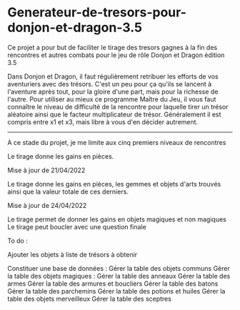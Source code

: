 # Generateur-de-tresors-pour-donjon-et-dragon-3.5

Ce projet a pour but de faciliter le tirage des tresors gagnes à la fin des rencontres et autres combats pour le jeu de rôle Donjon et Dragon édition 3.5

Dans Donjon et Dragon, il faut régulièrement retribuer les efforts de vos aventuriers avec des trésors. C'est un peu pour ça qu'ils se lancent à l'aventure après tout, pour la gloire d'une part, mais pour la richesse de l'autre. Pour utiliser au mieux ce programme Maître du Jeu, il vous faut connaître le niveau de difficulté de la rencontre pour laquelle tirer un trésor aléatoire ainsi que le facteur multiplicateur de trésor. Généralement il est compris entre x1 et x3, mais libre à vous d'en décider autrement. 

-----

A ce stade du projet, je me limite aux cinq premiers niveaux de rencontres
 
Le tirage donne les gains en pièces.
 
Mise à jour de 21/04/2022
 
 Le tirage donne les gains en pièces, les gemmes et objets d'arts trouvés ainsi que la valeur totale de ces derniers. 
 
Mise à jour de 24/04/2022
 
 Le tirage permet de donner les gains en objets magiques et non magiques
 Le tirage peut boucler avec une question finale

To do :

  Ajouter les objets à liste de trésors à obtenir
  
  Constituer une base de données :
    Gérer la table des objets communs
    Gérer la table des objets magiques :
      Gérer la table des anneaux
      Gérer la table des armes
      Gérer la table des armures et boucliers
      Gérer la table des batons
      Gérer la table des parchemins
      Gérer la table des potions et huiles
      Gérer la table des objets merveilleux
      Gérer la table des sceptres

